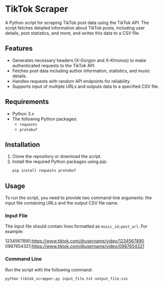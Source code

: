 # TikTok Scraper

A Python script for scraping TikTok post data using the TikTok API. The script fetches detailed information about TikTok posts, including user details, post statistics, and more, and writes this data to a CSV file.

## Features

- Generates necessary headers (X-Gorgon and X-Khronos) to make authenticated requests to the TikTok API.
- Fetches post data including author information, statistics, and music details.
- Handles requests with random API endpoints for reliability.
- Supports input of multiple URLs and outputs data to a specified CSV file.

## Requirements

- Python 3.x
- The following Python packages:
  - `requests`
  - `protobuf`

## Installation

1. Clone the repository or download the script.
2. Install the required Python packages using pip:
    ```sh
    pip install requests protobuf
    ```

## Usage

To run the script, you need to provide two command-line arguments: the input file containing URLs and the output CSV file name.

### Input File

The input file should contain lines formatted as `music_id;post_url`. For example:

1234567890;https://www.tiktok.com/@username/video/1234567890
0987654321;https://www.tiktok.com/@username/video/0987654321


### Command Line

Run the script with the following command:

```sh
python tiktok_scrapper.py input_file.txt output_file.csv

